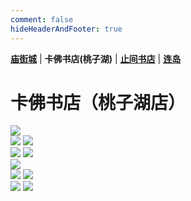 ```yaml
---
comment: false
hideHeaderAndFooter: true
---
```


**[庙街城](/pho/miaojie)** | **卡佛书店(桃子湖)** | **[止间书店](/pho/zhijian)** | **[连岛](/pho/liandao)**

# 卡佛书店（桃子湖店）

<img class="gkpho-single-img" src="/image/kafo/IMG_3021.jpg">

<div class="gkpho-container2">
<img class="gkpho-img" src="/image/kafo/IMG_3026.jpg">
<img class="gkpho-img gkpho-img-margin" src="/image/kafo/IMG_3022.jpg">
</div>

<div class="gkpho-container2">
<img class="gkpho-img" src="/image/kafo/IMG_3031.jpg">
<img class="gkpho-img gkpho-img-margin" src="/image/kafo/IMG_3028.jpg">
</div>

<img class="gkpho-single-img" src="/image/kafo/IMG_3029.jpg">

<div class="gkpho-container2">
<img class="gkpho-img" src="/image/kafo/IMG_3027.jpg">
<img class="gkpho-img gkpho-img-margin" src="/image/kafo/IMG_3030.jpg">
</div>

<div class="gkpho-container2">
<img class="gkpho-img" src="/image/kafo/IMG_3024.jpg">
<img class="gkpho-img gkpho-img-margin" src="/image/kafo/IMG_3020.jpg">
</div>

<p>&nbsp;</p>
